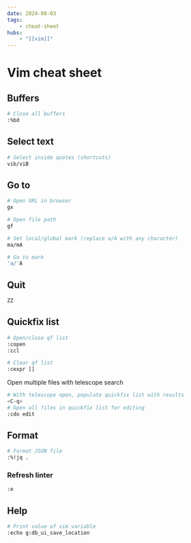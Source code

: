 ```yaml
---
date: 2024-08-03
tags:
    - cheat-sheet
hubs:
    - "[[vim]]"
---
```


# Vim cheat sheet


## Buffers

```bash
# Close all buffers
:%bd
```

## Select text

```bash
# Select inside quotes (shortcuts)
vib/viB
```

## Go to

```bash
# Open URL in browser
gx

# Open file path
gf

# Set local/global mark (replace a/A with any character)
ma/mA

# Go to mark
'a/'A
```

## Quit

```bash
ZZ
```
## Quickfix list

```bash
# Open/close qf list
:copen
:ccl

# Clear qf list
:cexpr []
```

Open multiple files with telescope search

```bash
# With telescope open, populate quickfix list with results
<C-q>
# Open all files in quickfix list for editing
:cdo edit
```

## Format

```bash
# Format JSON file
:%!jq .
```

### Refresh linter
```bash
:e
```

## Help

```bash
# Print value of vim variable
:echo g:db_ui_save_location
```
